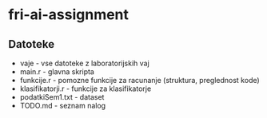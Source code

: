 # fri-ai-assignment

## Datoteke

- vaje - vse datoteke z laboratorijskih vaj
- main.r - glavna skripta
- funkcije.r - pomozne funkcije za racunanje (struktura, preglednost kode)
- klasifikatorji.r - funkcije za klasifikatorje
- podatkiSem1.txt - dataset
- TODO.md - seznam nalog

